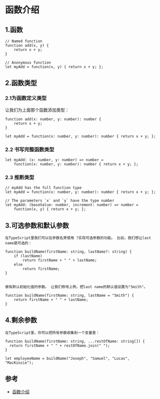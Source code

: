# 函数介绍


## 1.函数

```
// Named function
function add(x, y) {
    return x + y;
}

// Anonymous function
let myAdd = function(x, y) { return x + y; };
```


## 2.函数类型

### 2.1为函数定义类型

让我们为上面那个函数添加类型：


```
function add(x: number, y: number): number {
    return x + y;
}

let myAdd = function(x: number, y: number): number { return x + y; };
```

### 2.2 书写完整函数类型

```
let myAdd: (x: number, y: number) => number =
    function(x: number, y: number): number { return x + y; };
```

### 2.3 推断类型

```
// myAdd has the full function type
let myAdd = function(x: number, y: number): number { return x + y; };

// The parameters `x` and `y` have the type number
let myAdd: (baseValue: number, increment: number) => number =
    function(x, y) { return x + y; };
```

## 3.可选参数和默认参数

```
在TypeScript里我们可以在参数名旁使用 ?实现可选参数的功能。 比如，我们想让last name是可选的：

function buildName(firstName: string, lastName?: string) {
    if (lastName)
        return firstName + " " + lastName;
    else
        return firstName;
}


做有默认初始化值的参数。 让我们修改上例，把last name的默认值设置为"Smith"。

function buildName(firstName: string, lastName = "Smith") {
    return firstName + " " + lastName;
}
```

## 4.剩余参数

```
在TypeScript里，你可以把所有参数收集到一个变量里：

function buildName(firstName: string, ...restOfName: string[]) {
  return firstName + " " + restOfName.join(" ");
}

let employeeName = buildName("Joseph", "Samuel", "Lucas", "MacKinzie");
```


## 参考
- [函数介绍](https://www.tslang.cn/docs/handbook/functions.html)
